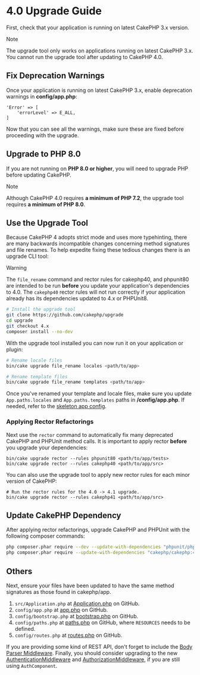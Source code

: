 # 4.0 Upgrade Guide

First, check that your application is running on latest CakePHP 3.x version.

> [!NOTE]
> The upgrade tool only works on applications running on latest CakePHP 3.x. You cannot run the upgrade tool after updating to CakePHP 4.0.

## Fix Deprecation Warnings

Once your application is running on latest CakePHP 3.x, enable deprecation warnings in **config/app.php**:

    'Error' => [
        'errorLevel' => E_ALL,
    ]

Now that you can see all the warnings, make sure these are fixed before proceeding with the upgrade.

## Upgrade to PHP 8.0

If you are not running on **PHP 8.0 or higher**, you will need to upgrade PHP before updating CakePHP.

> [!NOTE]
> Although CakePHP 4.0 requires **a minimum of PHP 7.2**, the upgrade tool requires **a minimum of PHP 8.0**.

<a id="upgrade-tool-use"></a>

## Use the Upgrade Tool

Because CakePHP 4 adopts strict mode and uses more typehinting, there are many
backwards incompatible changes concerning method signatures and file renames.
To help expedite fixing these tedious changes there is an upgrade CLI tool:

> [!WARNING]
> The `file_rename` command and rector rules for cakephp40, and phpunit80
> are intended to be run **before** you update your application's dependencies
> to 4.0. The `cakephp40` rector rules will not run correctly if your
> application already has its dependencies updated to 4.x or PHPUnit8.

``` bash
# Install the upgrade tool
git clone https://github.com/cakephp/upgrade
cd upgrade
git checkout 4.x
composer install --no-dev
```

With the upgrade tool installed you can now run it on your application or
plugin:

``` bash
# Rename locale files
bin/cake upgrade file_rename locales <path/to/app>

# Rename template files
bin/cake upgrade file_rename templates <path/to/app>
```

Once you've renamed your template and locale files, make sure you update
`App.paths.locales` and `App.paths.templates` paths in **/config/app.php**. If needed, refer to the [skeleton app config](https://github.com/cakephp/app/blob/4.x/config/app.php).

### Applying Rector Refactorings

Next use the `rector` command to automatically fix many deprecated CakePHP and
PHPUnit method calls. It is important to apply rector **before** you upgrade
your dependencies:

    bin/cake upgrade rector --rules phpunit80 <path/to/app/tests>
    bin/cake upgrade rector --rules cakephp40 <path/to/app/src>

You can also use the upgrade tool to apply new rector rules for each minor
version of CakePHP:

    # Run the rector rules for the 4.0 -> 4.1 upgrade.
    bin/cake upgrade rector --rules cakephp41 <path/to/app/src>

## Update CakePHP Dependency

After applying rector refactorings, upgrade CakePHP and PHPUnit with the following
composer commands:

``` bash
php composer.phar require --dev --update-with-dependencies "phpunit/phpunit:^8.0"
php composer.phar require --update-with-dependencies "cakephp/cakephp:4.0.*"
```

## Others

Next, ensure your files have been updated to have the same
method signatures as those found in cakephp/app.

1.  `src/Application.php` at [Application.php](https://github.com/cakephp/app/blob/4.x/src/Application.php) on GitHub.
2.  `config/app.php` at [app.php](https://github.com/cakephp/app/blob/4.x/config/app.php) on GitHub.
3.  `config/bootstrap.php` at [bootstrap.php](https://github.com/cakephp/app/blob/4.x/config/bootstrap.php) on GitHub.
4.  `config/paths.php` at [paths.php](https://github.com/cakephp/app/blob/4.x/config/paths.php) on GitHub, where `RESOURCES` needs to be defined.
5.  `config/routes.php` at [routes.php](https://github.com/cakephp/app/blob/4.x/config/routes.php) on GitHub.

If you are providing some kind of REST API, don't forget to include the
[Body Parser Middleware](#body-parser-middleware). Finally, you should consider upgrading to the new
[AuthenticationMiddleware](/authentication/2/en/index.html)
and [AuthorizationMiddleware](/authorization/2/en/index.html), if you are still
using `AuthComponent`.
